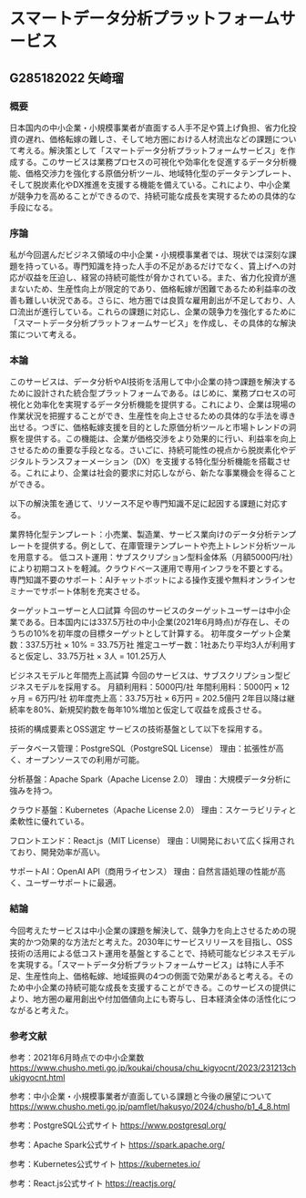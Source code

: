 # スマートデータ分析プラットフォームサービス
## G285182022 矢崎瑠
### 概要
日本国内の中小企業・小規模事業者が直面する人手不足や賃上げ負担、省力化投資の遅れ、価格転嫁の難しさ、そして地方圏における人材流出などの課題について考える。解決策として「スマートデータ分析プラットフォームサービス」を作成する。このサービスは業務プロセスの可視化や効率化を促進するデータ分析機能、価格交渉力を強化する原価分析ツール、地域特化型のデータテンプレート、そして脱炭素化やDX推進を支援する機能を備えている。これにより、中小企業が競争力を高めることができるので、持続可能な成長を実現するための具体的な手段になる。
### 序論
私が今回選んだビジネス領域の中小企業・小規模事業者では、現状では深刻な課題を持っている。専門知識を持った人手の不足があるだけでなく、賃上げへの対応が収益を圧迫し、経営の持続可能性が脅かされている。また、省力化投資が進まないため、生産性向上が限定的であり、価格転嫁が困難であるため利益率の改善も難しい状況である。さらに、地方圏では良質な雇用創出が不足しており、人口流出が進行している。これらの課題に対応し、企業の競争力を強化するために「スマートデータ分析プラットフォームサービス」を作成し、その具体的な解決策について考える。
### 本論
このサービスは、データ分析やAI技術を活用して中小企業の持つ課題を解決するために設計された統合型プラットフォームである。はじめに、業務プロセスの可視化と効率化を実現するデータ分析機能を提供する。これにより、企業は現場の作業状況を把握することができ、生産性を向上させるための具体的な手法を導き出せる。つぎに、価格転嫁支援を目的とした原価分析ツールと市場トレンドの洞察を提供する。この機能は、企業が価格交渉をより効果的に行い、利益率を向上させるための重要な手段となる。さいごに、持続可能性の視点から脱炭素化やデジタルトランスフォーメーション（DX）を支援する特化型分析機能を搭載させる。これにより、企業は社会的要求に対応しながら、新たな事業機会を得ることができる。

以下の解決策を通じて、リソース不足や専門知識不足に起因する課題に対応する。

業界特化型テンプレート：小売業、製造業、サービス業向けのデータ分析テンプレートを提供する。例として、在庫管理テンプレートや売上トレンド分析ツールを用意する。
低コスト運用：サブスクリプション型料金体系（月額5000円/社）により初期コストを軽減。クラウドベース運用で専用インフラを不要とする。
専門知識不要のサポート：AIチャットボットによる操作支援や無料オンラインセミナーでサポート体制を充実させる。

ターゲットユーザーと人口試算
今回のサービスのターゲットユーザーは中小企業である。日本国内には337.5万社の中小企業(2021年6月時点)が存在し、そのうちの10%を初年度の目標ターゲットとして計算する。
初年度ターゲット企業数：337.5万社 × 10% = 33.75万社
推定ユーザー数：1社あたり平均3人が利用すると仮定し、33.75万社 × 3人 = 101.25万人

ビジネスモデルと年間売上高試算
今回のサービスは、サブスクリプション型ビジネスモデルを採用する。
月額利用料：5000円/社
年間利用料：5000円 × 12ヶ月 = 6万円/社
初年度売上高：33.75万社 × 6万円 = 202.5億円 2年目以降は継続率を80%、新規契約数を毎年10%増加と仮定して収益を成長させる。

技術的構成要素とOSS選定
サービスの技術基盤として以下を採用する。

データベース管理：PostgreSQL（PostgreSQL License）
理由：拡張性が高く、オープンソースでの利用が可能。

分析基盤：Apache Spark（Apache License 2.0）
理由：大規模データ分析に強みを持つ。

クラウド基盤：Kubernetes（Apache License 2.0）
理由：スケーラビリティと柔軟性に優れている。

フロントエンド：React.js（MIT License）
理由：UI開発において広く採用されており、開発効率が高い。

サポートAI：OpenAI API（商用ライセンス）
理由：自然言語処理の性能が高く、ユーザーサポートに最適。
### 結論
今回考えたサービスは中小企業の課題を解決して、競争力を向上させるための現実的かつ効果的な方法だと考えた。2030年にサービスリリースを目指し、OSS技術の活用による低コスト運用を基盤とすることで、持続可能なビジネスモデルを実現する。「スマートデータ分析プラットフォームサービス」は特に人手不足、生産性向上、価格転嫁、地域振興の4つの側面で効果があると考える。そのため中小企業の持続可能な成長を支援することができる。このサービスの提供により、地方圏の雇用創出や付加価値向上にも寄与し、日本経済全体の活性化につながると考えた。
### 参考文献
参考：2021年6月時点での中小企業数 
https://www.chusho.meti.go.jp/koukai/chousa/chu_kigyocnt/2023/231213chukigyocnt.html

参考：中小企業・小規模事業者が直面している課題と今後の展望について 
https://www.chusho.meti.go.jp/pamflet/hakusyo/2024/chusho/b1_4_8.html

参考：PostgreSQL公式サイト 
https://www.postgresql.org/

参考：Apache Spark公式サイト 
https://spark.apache.org/

参考：Kubernetes公式サイト 
https://kubernetes.io/

参考：React.js公式サイト 
https://reactjs.org/
